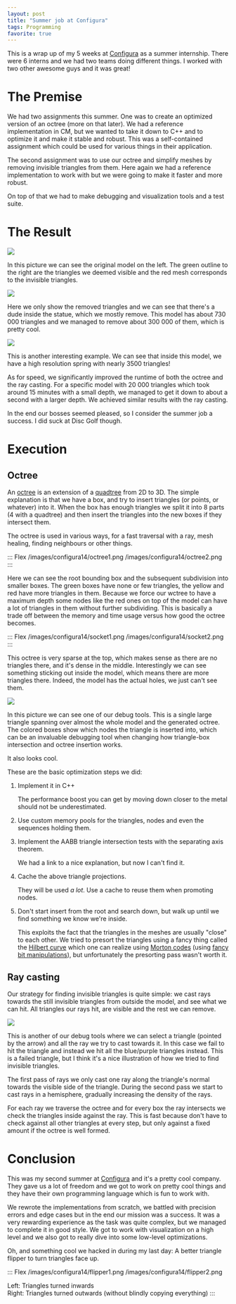 ```yaml
---
layout: post
title: "Summer job at Configura"
tags: Programming
favorite: true
---
```


This is a wrap up of my 5 weeks at [Configura][] as a summer internship. There were 6 interns and we had two teams doing different things. I worked with two other awesome guys and it was great!

The Premise
===========

We had two assignments this summer. One was to create an optimized version of an octree (more on that later). We had a reference implementation in CM, but we wanted to take it down to C++ and to optimize it and make it stable and robust. This was a self-contained assignment which could be used for various things in their application.

The second assignment was to use our octree and simplify meshes by removing invisible triangles from them. Here again we had a reference implementation to work with but we were going to make it faster and more robust.

On top of that we had to make debugging and visualization tools and a test suite.


The Result
==========

![](/images/configura14/argonath1.png)

In this picture we can see the original model on the left. The green outline to the right are the triangles we deemed visible and the red mesh corresponds to the invisible triangles.

![](/images/configura14/argonath2.png)

Here we only show the removed triangles and we can see that there's a dude inside the statue, which we mostly remove. This model has about 730 000 triangles and we managed to remove about 300 000 of them, which is pretty cool.

![](/images/configura14/adolf1.png)

This is another interesting example. We can see that inside this model, we have a high resolution spring with nearly 3500 triangles!

As for speed, we significantly improved the runtime of both the octree and the ray casting. For a specific model with 20 000 triangles which took around 15 minutes with a small depth, we managed to get it down to about a second with a larger depth. We achieved similar results with the ray casting.

In the end our bosses seemed pleased, so I consider the summer job a success. I did suck at Disc Golf though.


Execution
=========

Octree
------

An [octree][] is an extension of a [quadtree][] from 2D to 3D. The simple explanation is that we have a box, and try to insert triangles (or points, or whatever) into it. When the box has enough triangles we split it into 8 parts (4 with a quadtree) and then insert the triangles into the new boxes if they intersect them.

The octree is used in various ways, for a fast traversal with a ray, mesh healing, finding neighbours or other things.

::: Flex
/images/configura14/octree1.png
/images/configura14/octree2.png
:::

Here we can see the root bounding box and the subsequent subdivision into smaller boxes. The green boxes have none or few triangles, the yellow and red have more triangles in them. Because we force our wctree to have a maximum depth some nodes like the red ones on top of the model can have a lot of triangles in them without further subdividing. This is basically a trade off between the memory and time usage versus how good the octree becomes.

::: Flex
/images/configura14/socket1.png
/images/configura14/socket2.png
:::

This octree is very sparse at the top, which makes sense as there are no triangles there, and it's dense in the middle. Interestingly we can see something sticking out inside the model, which means there are more triangles there. Indeed, the model has the actual holes, we just can't see them.

![](/images/configura14/octree_debug.png)

In this picture we can see one of our debug tools. This is a single large triangle spanning over almost the whole model and the generated octree. The colored boxes show which nodes the triangle is inserted into, which can be an invaluable debugging tool when changing how triangle-box intersection and octree insertion works.

It also looks cool.

These are the basic optimization steps we did:

1. Implement it in C++

    The performance boost you can get by moving down closer to the metal should not be underestimated.

2. Use custom memory pools for the triangles, nodes and even the sequences holding them.
3. Implement the AABB triangle intersection tests with the separating axis theorem.

    We had a link to a nice explanation, but now I can't find it.

4. Cache the above triangle projections.

    They will be used *a lot*. Use a cache to reuse them when promoting nodes.

5. Don't start insert from the root and search down, but walk up until we find something we know we're inside.

    This exploits the fact that the triangles in the meshes are usually "close" to each other. We tried to presort the triangles using a fancy thing called the [Hilbert curve][] which one can realize using [Morton codes][] (using [fancy bit manipulations][morton-stack]), but unfortunately the presorting pass wasn't worth it.

Ray casting
-----------

Our strategy for finding invisible triangles is quite simple: we cast rays towards the still invisible triangles from outside the model, and see what we can hit. All triangles our rays hit, are visible and the rest we can remove.

![](/images/configura14/casting.png)

This is another of our debug tools where we can select a triangle (pointed by the arrow) and all the ray we try to cast towards it. In this case we fail to hit the triangle and instead we hit all the blue/purple triangles instead. This is a failed triangle, but I think it's a nice illustration of how we tried to find invisible triangles.

The first pass of rays we only cast one ray along the triangle's normal towards the visible side of the triangle. During the second pass we start to cast rays in a hemisphere, gradually increasing the density of the rays.

For each ray we traverse the octree and for every box the ray intersects we check the triangles inside against the ray. This is fast because don't have to check against all other triangles at every step, but only against a fixed amount if the octree is well formed.


Conclusion
==========

This was my second summer at [Configura][] and it's a pretty cool company. They gave us a lot of freedom and we got to work on pretty cool things and they have their own programming language which is fun to work with.

We rewrote the implementations from scratch, we battled with precision errors and edge cases but in the end our mission was a success. It was a very rewarding experience as the task was quite complex, but we managed to complete it in good style. We got to work with visualization on a high level and we also got to really dive into some low-level optimizations.

Oh, and something cool we hacked in during my last day: A better triangle flipper to turn triangles face up.

::: Flex
/images/configura14/flipper1.png
/images/configura14/flipper2.png

Left: Triangles turned inwards  
Right: Triangles turned outwards (without blindly copying everything)
:::


[Octree]: http://en.wikipedia.org/wiki/Octree "Octree"
[Quadtree]: http://en.wikipedia.org/wiki/Quadtree "Quadtree"

[Hilbert curve]:http://en.wikipedia.org/wiki/Hilbert_curve "Hilbert curve"
[Morton codes]: http://en.wikipedia.org/wiki/Z-order_curve "Morton Code, Z-order curve"
[morton-stack]: http://stackoverflow.com/questions/1024754/how-to-compute-a-3d-morton-number-interleave-the-bits-of-3-intsa "Morton codes, stackoverflow"
[Configura]: http://www.configura.com/ "Configura"

